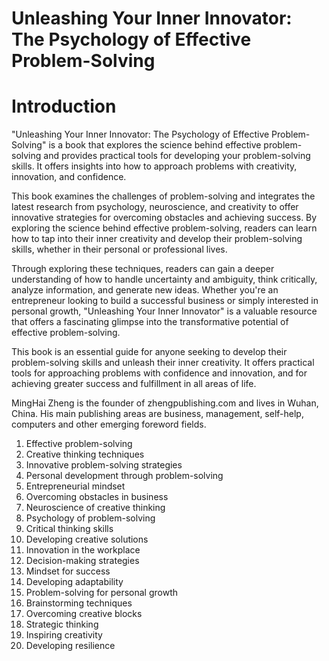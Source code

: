 # Unleashing Your Inner Innovator: The Psychology of Effective Problem-Solving

# Introduction

"Unleashing Your Inner Innovator: The Psychology of Effective Problem-Solving" is a book that explores the science behind effective problem-solving and provides practical tools for developing your problem-solving skills. It offers insights into how to approach problems with creativity, innovation, and confidence.

This book examines the challenges of problem-solving and integrates the latest research from psychology, neuroscience, and creativity to offer innovative strategies for overcoming obstacles and achieving success. By exploring the science behind effective problem-solving, readers can learn how to tap into their inner creativity and develop their problem-solving skills, whether in their personal or professional lives.

Through exploring these techniques, readers can gain a deeper understanding of how to handle uncertainty and ambiguity, think critically, analyze information, and generate new ideas. Whether you're an entrepreneur looking to build a successful business or simply interested in personal growth, "Unleashing Your Inner Innovator" is a valuable resource that offers a fascinating glimpse into the transformative potential of effective problem-solving.

This book is an essential guide for anyone seeking to develop their problem-solving skills and unleash their inner creativity. It offers practical tools for approaching problems with confidence and innovation, and for achieving greater success and fulfillment in all areas of life.

MingHai Zheng is the founder of zhengpublishing.com and lives in Wuhan, China. His main publishing areas are business, management, self-help, computers and other emerging foreword fields.



1. Effective problem-solving
2. Creative thinking techniques
3. Innovative problem-solving strategies
4. Personal development through problem-solving
5. Entrepreneurial mindset
6. Overcoming obstacles in business
7. Neuroscience of creative thinking
8. Psychology of problem-solving
9. Critical thinking skills
10. Developing creative solutions
11. Innovation in the workplace
12. Decision-making strategies
13. Mindset for success
14. Developing adaptability
15. Problem-solving for personal growth
16. Brainstorming techniques
17. Overcoming creative blocks
18. Strategic thinking
19. Inspiring creativity
20. Developing resilience


